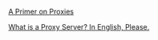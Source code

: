 
[A Primer on Proxies](https://blog.cloudflare.com/a-primer-on-proxies)

[What is a Proxy Server? In English, Please.](https://www.freecodecamp.org/news/what-is-a-proxy-server-in-english-please)
